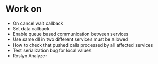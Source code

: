﻿# Work on
* On cancel wait callback
* Set data callback
* Enable queue based communication between services
* Use same dll in two different services must be allowed
* How to check that pushed calls processed by all affected services
* Test serialization bug for local values
* Roslyn Analyzer